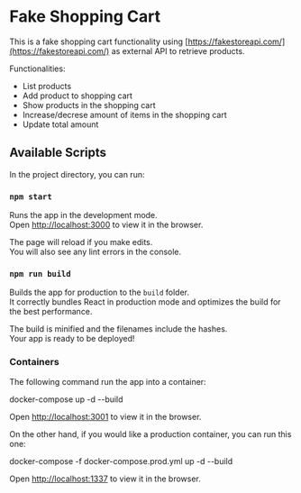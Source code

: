 # Fake Shopping Cart

This is a fake shopping cart functionality using [https://fakestoreapi.com/](https://fakestoreapi.com/) as external API to retrieve products.

Functionalities:
* List products
* Add product to shopping cart
* Show products in the shopping cart
* Increase/decrese amount of items in the shopping cart
* Update total amount
## Available Scripts

In the project directory, you can run:

### `npm start`

Runs the app in the development mode.\
Open [http://localhost:3000](http://localhost:3000) to view it in the browser.

The page will reload if you make edits.\
You will also see any lint errors in the console.

### `npm run build`

Builds the app for production to the `build` folder.\
It correctly bundles React in production mode and optimizes the build for the best performance.

The build is minified and the filenames include the hashes.\
Your app is ready to be deployed!

### Containers

The following command run the app into a container:

docker-compose up -d --build

Open [http://localhost:3001](http://localhost:3001) to view it in the browser.

On the other hand, if you would like a production container, you can run this one:

docker-compose -f docker-compose.prod.yml up -d --build

Open [http://localhost:1337](http://localhost:1337) to view it in the browser.